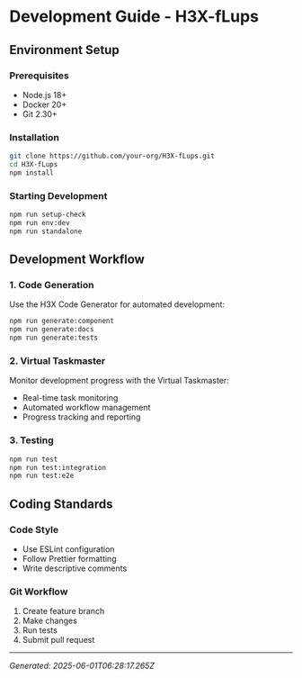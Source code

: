 # Development Guide - H3X-fLups

## Environment Setup

### Prerequisites
- Node.js 18+
- Docker 20+
- Git 2.30+

### Installation
```bash
git clone https://github.com/your-org/H3X-fLups.git
cd H3X-fLups
npm install
```

### Starting Development
```bash
npm run setup-check
npm run env:dev
npm run standalone
```

## Development Workflow

### 1. Code Generation
Use the H3X Code Generator for automated development:

```bash
npm run generate:component
npm run generate:docs
npm run generate:tests
```

### 2. Virtual Taskmaster
Monitor development progress with the Virtual Taskmaster:

- Real-time task monitoring
- Automated workflow management
- Progress tracking and reporting

### 3. Testing
```bash
npm run test
npm run test:integration
npm run test:e2e
```

## Coding Standards

### Code Style
- Use ESLint configuration
- Follow Prettier formatting
- Write descriptive comments

### Git Workflow
1. Create feature branch
2. Make changes
3. Run tests
4. Submit pull request

---

*Generated: 2025-06-01T06:28:17.265Z*
